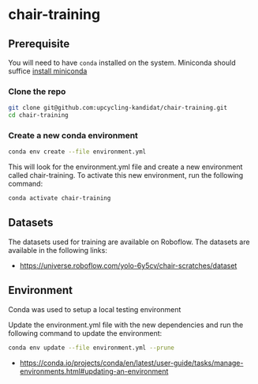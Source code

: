 # chair-training

## Prerequisite
You will need to have `conda` installed on the system. Miniconda should suffice
[install miniconda](https://docs.conda.io/en/latest/miniconda.html)

### Clone the repo
```bash
git clone git@github.com:upcycling-kandidat/chair-training.git
cd chair-training
```
### Create a new conda environment
```bash
conda env create --file environment.yml
``` 
This will look for the environment.yml file and create a new environment called chair-training. To activate this new environment, run the following command:
```bash
conda activate chair-training
```

## Datasets
The datasets used for training are available on Roboflow. The datasets are available in the following links:
- https://universe.roboflow.com/yolo-6y5cv/chair-scratches/dataset

## Environment
Conda was used to setup a local testing environment

Update the environment.yml file with the new dependencies and run the following command to update the environment:
```bash
conda env update --file environment.yml --prune
```

- https://conda.io/projects/conda/en/latest/user-guide/tasks/manage-environments.html#updating-an-environment
